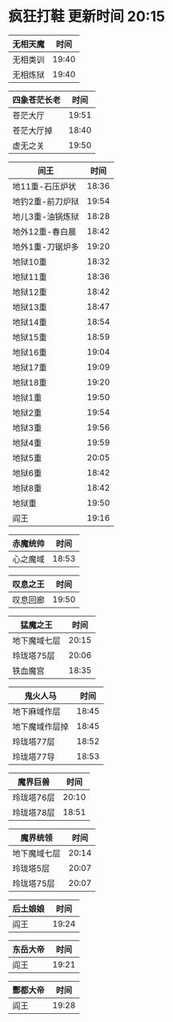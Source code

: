# 疯狂打鞋 更新时间 20:15

| 无相天魔   | 时间    |
|--------|-------|
| 无相类训 | 19:40 |
| 无相炼狱 | 19:40 |

| 四象苍茫长老   | 时间    |
|--------|-------|
| 苍茫大厅 | 19:51 |
| 苍茫大厅掉 | 18:40 |
| 虚无之关 | 19:50 |

| 间王   | 时间    |
|--------|-------|
| 地11重-石压炉状 | 18:36 |
| 地钓2重-前刀炉狱 | 19:54 |
| 地儿3重-油锅炼狱 | 18:28 |
| 地外12重-春白晨 | 18:42 |
| 地外1重-刀锯炉多 | 19:20 |
| 地狱10重 | 18:32 |
| 地狱11重 | 18:36 |
| 地狱12重 | 18:42 |
| 地狱13重 | 18:47 |
| 地狱14重 | 18:54 |
| 地狱15重 | 18:59 |
| 地狱16重 | 19:04 |
| 地狱17重 | 19:09 |
| 地狱18重 | 19:20 |
| 地狱1重 | 19:50 |
| 地狱2重 | 19:54 |
| 地狱3重 | 19:56 |
| 地狱4重 | 19:59 |
| 地狱5重 | 20:05 |
| 地狱6重 | 18:42 |
| 地狱8重 | 18:42 |
| 地狱重 | 19:50 |
| 阎王 | 19:16 |

| 赤魔统帅   | 时间    |
|--------|-------|
| 心之魔域 | 18:53 |

| 叹息之王   | 时间    |
|--------|-------|
| 叹息回廊 | 19:50 |

| 猛魔之王   | 时间    |
|--------|-------|
| 地下魔域七层 | 20:15 |
| 玲珑塔75层 | 20:06 |
| 铁血魔宫 | 18:35 |

| 鬼火人马   | 时间    |
|--------|-------|
| 地下麻域作层 | 18:45 |
| 地下魔域作层掉 | 18:45 |
| 玲珑塔77层 | 18:52 |
| 玲珑塔77导 | 18:53 |

| 魔界巨兽   | 时间    |
|--------|-------|
| 玲珑塔76层 | 20:10 |
| 玲珑塔78层 | 18:51 |

| 魔界统领   | 时间    |
|--------|-------|
| 地下魔域七层 | 20:14 |
| 玲珑塔5层 | 20:07 |
| 玲珑塔75层 | 20:07 |

| 后土娘娘   | 时间    |
|--------|-------|
| 阎王 | 19:24 |

| 东岳大帝   | 时间    |
|--------|-------|
| 阎王 | 19:21 |

| 酆都大帝   | 时间    |
|--------|-------|
| 阎王 | 19:28 |